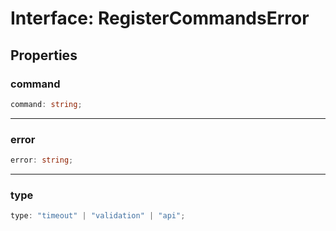 # Interface: RegisterCommandsError

## Properties

### command

```ts
command: string;
```

***

### error

```ts
error: string;
```

***

### type

```ts
type: "timeout" | "validation" | "api";
```
